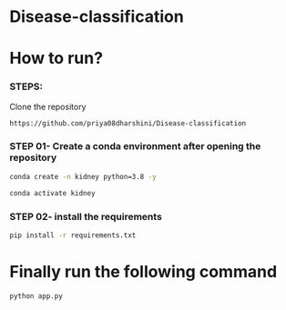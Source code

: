 # Disease-classification

# How to run?

### STEPS: 

Clone the repository

```bash
https://github.com/priya08dharshini/Disease-classification
```

### STEP 01- Create a conda environment after opening the repository

```bash
conda create -n kidney python=3.8 -y
```

```bash
conda activate kidney
```

### STEP 02- install the requirements
```bash
pip install -r requirements.txt
```
# Finally run the following command
```bash
python app.py
```